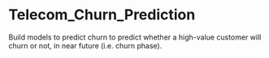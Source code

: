 # Telecom_Churn_Prediction

Build models to predict churn to predict whether a high-value customer will churn or not, in near future (i.e. churn phase).


